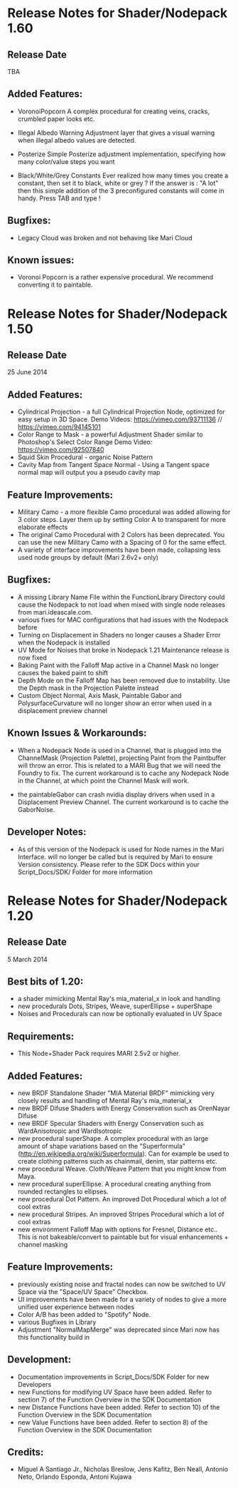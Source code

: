 Release Notes for Shader/Nodepack 1.60
=====================================================================================

Release Date
-----------
TBA

Added Features:
-----------
- VoronoiPopcorn
A complex procedural for creating veins, cracks, crumbled paper looks etc.

- Illegal Albedo Warning
Adjustment layer that gives a visual warning when illegal albedo values are detected.

- Posterize
Simple Posterize adjustment implementation, specifying how many color/value steps you want

- Black/White/Grey Constants
Ever realized how many times you create a constant, then set it to black, white or grey ? 
If the answer is : "A lot" then this simple addition of the 3 preconfigured constants will come in handy.
Press TAB and type !


Bugfixes:
-----------
- Legacy Cloud was broken and not behaving like Mari Cloud


Known issues:
-----------
- Voronoi Popcorn is a rather expensive procedural. We recommend converting it to paintable.



Release Notes for Shader/Nodepack 1.50
=====================================================================================

Release Date
-----------
25 June 2014


Added Features:
-----------
- Cylindrical Projection - a full Cylindrical Projection Node, optimized for easy setup in 3D Space.
  Demo Videos: https://vimeo.com/93711136 // https://vimeo.com/94145101
- Color Range to Mask - a powerful Adjustment Shader similar to Photoshop's Select Color Range
  Demo Video: https://vimeo.com/92507840
- Squid Skin Procedural - organic Noise Pattern
- Cavity Map from Tangent Space Normal - Using a Tangent space normal map will output you a pseudo cavity map

Feature Improvements:
-----------
- Military Camo - a more flexible Camo procedural was added allowing for 3 color steps. Layer them up by setting Color A to transparent for more elaborate effects
- The original Camo Procedural with 2 Colors has been deprecated. You can use the new Military Camo with a Spacing of 0 for the same effect.
- A variety of interface improvements have been made, collapsing less used node groups by default (Mari 2.6v2+ only)


Bugfixes:
-----------
- A missing Library Name File within the FunctionLibrary Directory could cause the Nodepack to not load when mixed with
  single node releases from mari.ideascale.com.
- various fixes for MAC configurations that had issues with the Nodepack before
- Turning on Displacement in Shaders no longer causes a Shader Error when the Nodepack is installed
- UV Mode for Noises that broke in Nodepack 1.21 Maintenance release is now fixed
- Baking Paint with the Falloff Map active in a Channel Mask no longer causes the baked paint to shift 
- Depth Mode on the Falloff Map has been removed due to instability. Use the Depth mask in the Projection Palette instead
- Custom Object Normal, Axis Mask, Paintable Gabor and PolysurfaceCurvature will no longer show an 
  error when used in a displacement preview channel


Known Issues & Workarounds:
-----------
- When a Nodepack Node is used in a Channel, that is plugged into the ChannelMask (Projection Palette), 
projecting Paint from the Paintbuffer will throw an error. This is related to a MARI Bug that we will
need the Foundry to fix.
The current workaround is to cache any Nodepack Node in the Channel, at which point the Channel Mask will work.

- the paintableGabor can crash nvidia display drivers when used in a Displacement Preview Channel. 
  The current workaround is to cache the GaborNoise.


Developer Notes:
-----------
- As of this version of the Nodepack <DefaultName> is used for Node names in the Mari Interface.
  <ID> will no longer be called but is required by Mari to ensure Version consistency. Please refer
  to the SDK Docs within your Script_Docs/SDK/ Folder for more information




Release Notes for Shader/Nodepack 1.20
=====================================================================================

Release Date
-----------
5 March 2014


Best bits of 1.20:
-----------
- a shader mimicking Mental Ray's mia_material_x in look and handling
- new procedurals Dots, Stripes, Weave, superEllipse + superShape
- Noises and Procedurals can now be optionally evaluated in UV Space


Requirements:
-----------
- This Node+Shader Pack requires MARI 2.5v2 or higher.


Added Features:
-----------
- new BRDF Standalone Shader "MIA Material BRDF" mimicking very closely results and handling of Mental Ray's mia_material_x
- new BRDF Difuse Shaders with Energy Conservation such as OrenNayar Difuse
- new BRDF Specular Shaders with Energy Conservation such as WardAnisotropic and WardIsotropic
- new procedural superShape. A complex procedural with an large amount of shape variations based on the "Superformula"
  (http://en.wikipedia.org/wiki/Superformula). Can for example be used to create clothing patterns such as chainmail, denim, star patterns etc.
- new procedural Weave. Cloth/Weave Pattern that you might know from Maya.
- new procedural superEllipse. A procedural creating anything from rounded rectangles to ellipses.
- new procedural Dot Pattern. An improved Dot Procedural which a lot of cool extras
- new procedural Stripes. An improved Stripes Procedural which a lot of cool extras
- new environment Falloff Map with options for Fresnel, Distance etc.. This is not bakeable/convert to paintable but for visual enhancements + channel masking

Feature Improvements:
-----------
- previously existing noise and fractal nodes can now be switched to UV Space via the "Space/UV Space" Checkbox. 
- UI improvements have been made for a variety of nodes to give a more unified user experience between nodes
- Color A/B has been added to "Spotify" Node.
- various Bugfixes in Library
- Adjustment "NormalMapMerge" was deprecated since Mari now has this functionality build in


Development:
-----------
- Documentation improvements in Script_Docs/SDK Folder for new Developers
- new Functions for modifying UV Space have been added. Refer to section 7) of the Function Overview in the SDK Documentation
- new Distance Functions have been added. Refer to section 10)  of the Function Overview in the SDK Documentation
- new Value Functions have been added. Refer to section 8)  of the Function Overview in the SDK Documentation



Credits:
-----------

- Miguel A Santiago Jr., Nicholas Breslow, Jens Kafitz, Ben Neall, Antonio Neto, Orlando Esponda, Antoni Kujawa



